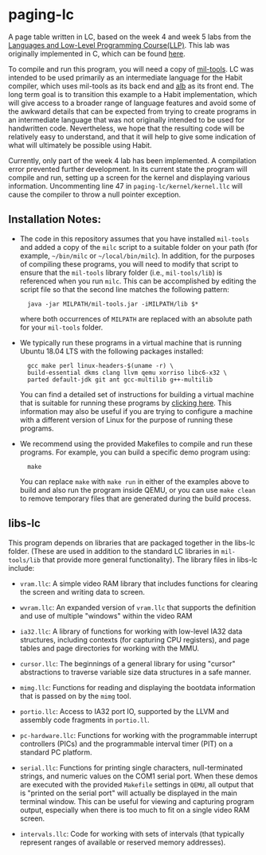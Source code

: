 # paging-lc

A page table written in LC, based on the week 4 and week 5 labs from the
[Languages and Low-Level Programming Course(LLP)](http://web.cecs.pdx.edu/~mpj/llp/).
This lab was originally implemented in C, which can be found [here](https://github.com/dvaneson/paging).

To compile and run this program, you will need a copy of
[mil-tools](https://github.com/habit-lang/mil-tools). LC was intended to be
used primarily as an intermediate language for the Habit compiler, which uses
mil-tools as its back end and [alb](https://github.com/habit-lang/alb) as its
front end. The long term goal is to transition this example to a Habit
implementation, which will give access to a broader range of language features
and avoid some of the awkward details that can be expected from trying to create
programs in an intermediate language that was not originally intended to be used
for handwritten code. Nevertheless, we hope that the resulting code will be
relatively easy to understand, and that it will help to give some indication of
what will ultimately be possible using Habit.

Currently, only part of the week 4 lab has been implemented. A compilation error
prevented further development. In its current state the program will compile and
run, setting up a screen for the kernel and displaying various information.
Uncommenting line 47 in `paging-lc/kernel/kernel.llc` will cause the compiler to
throw a null pointer exception.

## Installation Notes:

-   The code in this repository assumes that you have installed
    `mil-tools` and added a copy of the `milc` script to a suitable
    folder on your path (for example, `~/bin/milc` or `~/local/bin/milc`).
    In addition, for the purposes of compiling these programs, you will
    need to modify that script to ensure that the `mil-tools` library
    folder (i.e., `mil-tools/lib`) is referenced when you run `milc`.
    This can be accomplished by editing the script file so that the
    second line matches the following pattern:

          java -jar MILPATH/mil-tools.jar -iMILPATH/lib $*

    where both occurrences of `MILPATH` are replaced with an absolute
    path for your `mil-tools` folder.

-   We typically run these programs in a virtual machine that is
    running Ubuntu 18.04 LTS with the following packages installed:

          gcc make perl linux-headers-$(uname -r) \
          build-essential dkms clang llvm qemu xorriso libc6-x32 \
          parted default-jdk git ant gcc-multilib g++-multilib

    You can find a detailed set of instructions for building a virtual
    machine that is suitable for running these programs by
    [clicking here](http://web.cecs.pdx.edu/~mpj/llp/vminstall/). This
    information may also be useful if you are trying to configure a
    machine with a different version of Linux for the purpose of running
    these programs.

-   We recommend using the provided Makefiles to compile and run these
    programs. For example, you can build a specific demo program using:

          make

    You can replace `make` with `make run` in either of the examples above
    to build and also run the program inside QEMU, or you can use `make clean`
    to remove temporary files that are generated during the build process.

## libs-lc

This program depends on libraries that are packaged together in the libs-lc
folder. (These are used in addition to the standard LC libraries in
`mil-tools/lib` that provide more general functionality). The library files in
libs-lc include:

-   `vram.llc`: A simple video RAM library that includes functions
    for clearing the screen and writing data to screen.

-   `wvram.llc`: An expanded version of `vram.llc` that supports
    the definition and use of multiple "windows" within the video
    RAM

-   `ia32.llc`: A library of functions for working with low-level
    IA32 data structures, including contexts (for capturing CPU
    registers), and page tables and page directories for working
    with the MMU.

-   `cursor.llc`: The beginnings of a general library for using
    "cursor" abstractions to traverse variable size data structures
    in a safe manner.

-   `mimg.llc`: Functions for reading and displaying the bootdata
    information that is passed on by the `mimg` tool.

-   `portio.llc`: Access to IA32 port IO, supported by the
    LLVM and assembly code fragments in `portio.ll`.

-   `pc-hardware.llc`: Functions for working with the programmable
    interrupt controllers (PICs) and the programmable interval
    timer (PIT) on a standard PC platform.

-   `serial.llc`: Functions for printing single characters,
    null-terminated strings, and numeric values on the COM1
    serial port. When these demos are executed with the
    provided `Makefile` settings in `QEMU`, all output that
    is "printed on the serial port" will actually be displayed
    in the main terminal window. This can be useful for viewing
    and capturing program output, especially when there is too
    much to fit on a single video RAM screen.

-   `intervals.llc`: Code for working with sets of intervals (that
    typically represent ranges of available or reserved memory
    addresses).
